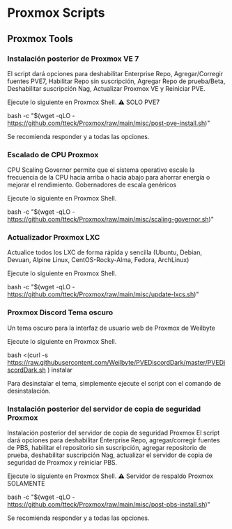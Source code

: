 # Proxmox Scripts

## Proxmox Tools

### Instalación posterior de Proxmox VE 7

El script dará opciones para deshabilitar Enterprise Repo, Agregar/Corregir fuentes PVE7, Habilitar Repo sin suscripción, Agregar Repo de prueba/Beta, Deshabilitar suscripción Nag, Actualizar Proxmox VE y Reiniciar PVE.

Ejecute lo siguiente en Proxmox Shell. ⚠️ SOLO PVE7

bash -c "$(wget -qLO - https://github.com/tteck/Proxmox/raw/main/misc/post-pve-install.sh)"

Se recomienda responder y a todas las opciones.

### Escalado de CPU Proxmox

CPU Scaling Governor permite que el sistema operativo escale la frecuencia de la CPU hacia arriba o hacia abajo para ahorrar energía o mejorar el rendimiento. Gobernadores de escala genéricos

Ejecute lo siguiente en Proxmox Shell.

bash -c "$(wget -qLO - https://github.com/tteck/Proxmox/raw/main/misc/scaling-governor.sh)"

### Actualizador Proxmox LXC

Actualice todos los LXC de forma rápida y sencilla (Ubuntu, Debian, Devuan, Alpine Linux, CentOS-Rocky-Alma, Fedora, ArchLinux)

Ejecute lo siguiente en Proxmox Shell.

bash -c "$(wget -qLO - https://github.com/tteck/Proxmox/raw/main/misc/update-lxcs.sh)"

### Proxmox Discord Tema oscuro

Un tema oscuro para la interfaz de usuario web de Proxmox de Weilbyte

Ejecute lo siguiente en Proxmox Shell.

bash <(curl -s https://raw.githubusercontent.com/Weilbyte/PVEDiscordDark/master/PVEDiscordDark.sh ) instalar

Para desinstalar el tema, simplemente ejecute el script con el comando de desinstalación.

### Instalación posterior del servidor de copia de seguridad Proxmox

Instalación posterior del servidor de copia de seguridad Proxmox
El script dará opciones para deshabilitar Enterprise Repo, agregar/corregir fuentes de PBS, habilitar el repositorio sin suscripción, agregar repositorio de prueba, deshabilitar suscripción Nag, actualizar el servidor de copia de seguridad de Proxmox y reiniciar PBS.

Ejecute lo siguiente en Proxmox Shell. ⚠️ Servidor de respaldo Proxmox SOLAMENTE

bash -c "$(wget -qLO - https://github.com/tteck/Proxmox/raw/main/misc/post-pbs-install.sh)"

Se recomienda responder y a todas las opciones.
